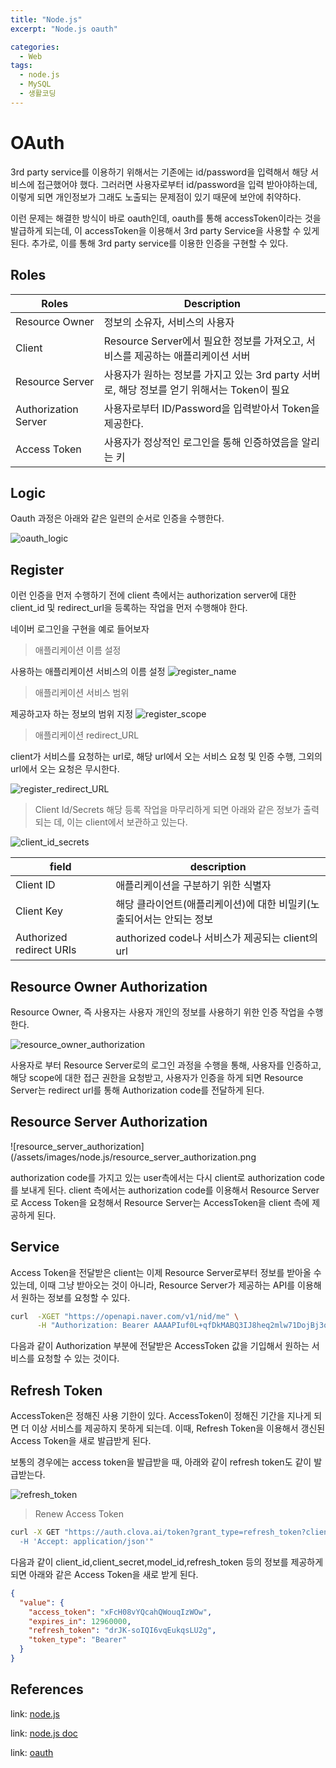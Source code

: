 ```yaml
---
title: "Node.js"
excerpt: "Node.js oauth"

categories:
  - Web
tags:
  - node.js
  - MySQL
  - 생활코딩
---
```


# OAuth

3rd party service를 이용하기 위해서는 기존에는 id/password을 입력해서 해당 서비스에 접근했어야 했다. 그러러면 사용자로부터 id/password을 입력 받아야하는데, 이렇게 되면 개인정보가 그래도 노출되는 문제점이 있기 때문에 보안에 취약하다.

이런 문제는 해결한 방식이 바로 oauth인데, oauth를 통해 accessToken이라는 것을 발급하게 되는데, 이 accessToken을 이용해서 3rd party Service을 사용할 수 있게된다. 추가로, 이를 통해 3rd party service를 이용한 인증을 구현할 수 있다.

## Roles

|Roles|Description|
|--|--|
|Resource Owner|정보의 소유자, 서비스의 사용자|
|Client|Resource Server에서 필요한 정보를 가져오고, 서비스를 제공하는 애플리케이션 서버|
|Resource Server|사용자가 원하는 정보를 가지고 있는 3rd party 서버로, 해당 정보를 얻기 위해서는 Token이 필요|
|Authorization Server|사용자로부터 ID/Password을 입력받아서 Token을 제공한다.|
|Access Token|사용자가 정상적인 로그인을 통해 인증하였음을 알리는 키|

## Logic

Oauth 과정은 아래와 같은 일련의 순서로 인증을 수행한다.

![oauth_logic](/assets/images/node.js/oauth_logic.png)



## Register

이런 인증을 먼저 수행하기 전에 client 측에서는 authorization server에 대한 client_id 및 redirect_url을 등록하는 작업을 먼저 수행해야 한다.

네이버 로그인을 구현을 예로 들어보자

> 애플리케이션 이름 설정

사용하는 애플리케이션 서비스의 이름 설정
![register_name](/assets/images/node.js/register_name.png)

> 애플리케이션 서비스 범위

제공하고자 하는 정보의 범위 지정
![register_scope](/assets/images/node.js/register_scope.png)

> 애플리케이션 redirect_URL

client가 서비스를 요청하는 url로, 해당 url에서 오는 서비스 요청 및 인증 수행, 그외의 url에서 오는 요청은 무시한다.

![register_redirect_URL](/assets/images/node.js/register_redirect_URL.png)

> Client Id/Secrets
해당 등록 작업을 마무리하게 되면 아래와 같은 정보가 출력되는 데, 이는 client에서 보관하고 있는다.

![client_id_secrets](/assets/images/node.js/client_id_secrets.png)

|field|description|
|--|--|
|Client ID|애플리케이션을 구분하기 위한 식별자|
|Client Key|해당 클라이언트(애플리케이션)에 대한 비밀키(노출되어서는 안되는 정보|
|Authorized redirect URIs|authorized code나 서비스가 제공되는 client의 url|

## Resource Owner Authorization

Resource Owner, 즉 사용자는 사용자 개인의 정보를 사용하기 위한 인증 작업을 수행한다.

![resource_owner_authorization](/assets/images/node.js/resource_owner_authorization.png)

사용자로 부터 Resource Server로의 로그인 과정을 수행을 통해, 사용자를 인증하고, 해당 scope에 대한 접근 권한을 요청받고, 사용자가 인증을 하게 되면 Resource Server는 redirect url를 통해 Authorization code를 전달하게 된다.

## Resource Server Authorization

![resource_server_authorization](/assets/images/node.js/resource_server_authorization.png 

authorization code를 가지고 있는 user측에서는 다시 client로 authorization code를 보내게 된다. client 측에서는 authorization code를 이용해서 Resource Server로 Access Token을 요청해서 Resource Server는 AccessToken을 client 측에 제공하게 된다.

## Service

Access Token을 전달받은 client는 이제 Resource Server로부터 정보를 받아올 수 있는데, 이때 그냥 받아오는 것이 아니라, Resource Server가 제공하는 API를 이용해서 원하는 정보를 요청할 수 있다. 

```bash
curl  -XGET "https://openapi.naver.com/v1/nid/me" \
      -H "Authorization: Bearer AAAAPIuf0L+qfDkMABQ3IJ8heq2mlw71DojBj3oc2Z6OxMQESVSrtR0dbvsiQbPbP1/cxva23n7mQShtfK4pchdk/rc="
```

다음과 같이 Authorization 부분에 전달받은 AccessToken 값을 기입해서 원하는 서비스를 요청할 수 있는 것이다.

## Refresh Token

AccessToken은 정해진 사용 기한이 있다. AccessToken이 정해진 기간을 지나게 되면 더 이상 서비스를 제공하지 못하게 되는데. 
이때, Refresh Token을 이용해서 갱신된 Access Token을 새로 발급받게 된다.

보통의 경우에는 access token을 발급받을 때, 아래와 같이 refresh token도 같이 발급받는다.

![refresh_token](/assets/images/node.js/refresh_token.png)


> Renew Access Token

```bash
curl -X GET "https://auth.clova.ai/token?grant_type=refresh_token?client_id=c2Rmc2Rmc2FkZ2Fasdkjh234zZnNhZGZ&client_secret=66qo65asdfasdfaA7JasdfasfOqwnOq1rOyfgeydtCDrvYasfasf%3D&model_id=test_model&refresh_token=GW-Ipsdfasdfdfs3IbHFBA \
  -H 'Accept: application/json'"
```

다음과 같이 client_id,client_secret,model_id,refresh_token 등의 정보를 제공하게 되면 아래와 같은 Access Token을 새로 받게 된다.

```json
{
  "value": {
    "access_token": "xFcH08vYQcahQWouqIzWOw",
    "expires_in": 12960000,
    "refresh_token": "drJK-soIQI6vqEukqsLU2g",
    "token_type": "Bearer"
  }
}
```

## References
link: [node.js](https://www.youtube.com/watch?v=hm2r6LtUbk8&list=PLuHgQVnccGMA4guyznDlykFJh28_R08Q-)

link: [node.js doc](https://nodejs.org/dist/latest-v16.x/docs/api/)

link: [oauth](https://inpa.tistory.com/entry/WEB-%F0%9F%93%9A-OAuth-20-%EA%B0%9C%EB%85%90-%F0%9F%92%AF-%EC%A0%95%EB%A6%AC)
